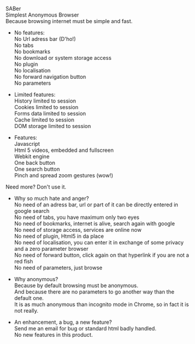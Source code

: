 SABer  
Simplest Anonymous Browser  
Because browsing internet must be simple and fast.  
  
* No features:  
No Url adress bar (D'ho!)  
No tabs  
No bookmarks  
No download or system storage access  
No plugin  
No localisation  
No forward navigation button  
No parameters  
  
* Limited features:  
History limited to session  
Cookies limited to session  
Forms data limited to session  
Cache limited to session  
DOM storage limited to session  
  
* Features:  
Javascript  
Html 5 videos, embedded and fullscreen  
Webkit engine  
One back button  
One search button  
Pinch and spread zoom gestures (wow!)  
  
Need more? Don't use it.  
  
  
* Why so much hate and anger?  
No need of an adress bar, url or part of it can be directly entered in google search  
No need of tabs, you have maximum only two eyes  
No need of bookmarks, internet is alive, search again with google  
No need of storage access, services are online now  
No need of plugin, Html5 in da place  
No need of localisation, you can enter it in exchange of some privacy and a zero parameter browser  
No need of forward button, click again on that hyperlink if you are not a red fish  
No need of parameters, just browse  
  
* Why anonymous?  
Because by default browsing must be anonymous.  
And because there are no parameters to go another way than the default one.  
It is as much anonymous than incognito mode in Chrome, so in fact it is not really.  
  
* An enhancement, a bug, a new feature?  
Send me an email for bug or standard html badly handled.  
No new features in this product.  